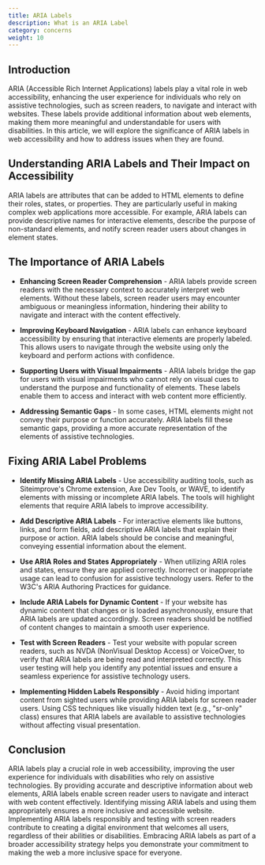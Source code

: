 ```yaml
---
title: ARIA Labels
description: What is an ARIA Label 
category: concerns
weight: 10
---
```


## Introduction

ARIA (Accessible Rich Internet Applications) labels play a vital role in web accessibility, enhancing the user experience for individuals who rely on assistive technologies, such as screen readers, to navigate and interact with websites. These labels provide additional information about web elements, making them more meaningful and understandable for users with disabilities. In this article, we will explore the significance of ARIA labels in web accessibility and how to address issues when they are found.

## Understanding ARIA Labels and Their Impact on Accessibility

ARIA labels are attributes that can be added to HTML elements to define their roles, states, or properties. They are particularly useful in making complex web applications more accessible. For example, ARIA labels can provide descriptive names for interactive elements, describe the purpose of non-standard elements, and notify screen reader users about changes in element states.

## The Importance of ARIA Labels

* **Enhancing Screen Reader Comprehension** - ARIA labels provide screen readers with the necessary context to accurately interpret web elements. Without these labels, screen reader users may encounter ambiguous or meaningless information, hindering their ability to navigate and interact with the content effectively.

* **Improving Keyboard Navigation** - ARIA labels can enhance keyboard accessibility by ensuring that interactive elements are properly labeled. This allows users to navigate through the website using only the keyboard and perform actions with confidence.

* **Supporting Users with Visual Impairments** - ARIA labels bridge the gap for users with visual impairments who cannot rely on visual cues to understand the purpose and functionality of elements. These labels enable them to access and interact with web content more efficiently.

* **Addressing Semantic Gaps** - In some cases, HTML elements might not convey their purpose or function accurately. ARIA labels fill these semantic gaps, providing a more accurate representation of the elements of assistive technologies.

## Fixing ARIA Label Problems

* **Identify Missing ARIA Labels** - Use accessibility auditing tools, such as Siteimprove's Chrome extension, Axe Dev Tools, or WAVE, to identify elements with missing or incomplete ARIA labels. The tools will highlight elements that require ARIA labels to improve accessibility.

* **Add Descriptive ARIA Labels** - For interactive elements like buttons, links, and form fields, add descriptive ARIA labels that explain their purpose or action. ARIA labels should be concise and meaningful, conveying essential information about the element.

* **Use ARIA Roles and States Appropriately** - When utilizing ARIA roles and states, ensure they are applied correctly. Incorrect or inappropriate usage can lead to confusion for assistive technology users. Refer to the W3C's ARIA Authoring Practices for guidance.

* **Include ARIA Labels for Dynamic Content** - If your website has dynamic content that changes or is loaded asynchronously, ensure that ARIA labels are updated accordingly. Screen readers should be notified of content changes to maintain a smooth user experience.

* **Test with Screen Readers** - Test your website with popular screen readers, such as NVDA (NonVisual Desktop Access) or VoiceOver, to verify that ARIA labels are being read and interpreted correctly. This user testing will help you identify any potential issues and ensure a seamless experience for assistive technology users.

* **Implementing Hidden Labels Responsibly** - Avoid hiding important content from sighted users while providing ARIA labels for screen reader users. Using CSS techniques like visually hidden text (e.g., "sr-only" class) ensures that ARIA labels are available to assistive technologies without affecting visual presentation.

## Conclusion

ARIA labels play a crucial role in web accessibility, improving the user experience for individuals with disabilities who rely on assistive technologies. By providing accurate and descriptive information about web elements, ARIA labels enable screen reader users to navigate and interact with web content effectively. Identifying missing ARIA labels and using them appropriately ensures a more inclusive and accessible website. Implementing ARIA labels responsibly and testing with screen readers contribute to creating a digital environment that welcomes all users, regardless of their abilities or disabilities. Embracing ARIA labels as part of a broader accessibility strategy helps you demonstrate your commitment to making the web a more inclusive space for everyone.
